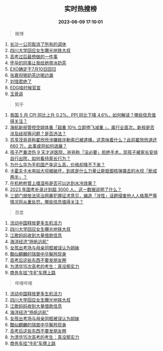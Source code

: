 <div align="center"><h2>实时热搜榜</h2><h4>2023-06-09 17:10:01</h4></div>

> 微博  

1. [长沙一公司取消了所有的调休](https://s.weibo.com/weibo?q=%23%E9%95%BF%E6%B2%99%E4%B8%80%E5%85%AC%E5%8F%B8%E5%8F%96%E6%B6%88%E4%BA%86%E6%89%80%E6%9C%89%E7%9A%84%E8%B0%83%E4%BC%91%23&t=31&band_rank=1&Refer=top)<br />
2. [四川大学回应女生曝光地铁大叔](https://s.weibo.com/weibo?q=%23%E5%9B%9B%E5%B7%9D%E5%A4%A7%E5%AD%A6%E5%9B%9E%E5%BA%94%E5%A5%B3%E7%94%9F%E6%9B%9D%E5%85%89%E5%9C%B0%E9%93%81%E5%A4%A7%E5%8F%94%23&t=31&band_rank=2&Refer=top)<br />
3. [高考过后最想做的一件事](https://s.weibo.com/weibo?q=%23%E9%AB%98%E8%80%83%E8%BF%87%E5%90%8E%E6%9C%80%E6%83%B3%E5%81%9A%E7%9A%84%E4%B8%80%E4%BB%B6%E4%BA%8B%23&t=31&band_rank=3&Refer=top)<br />
4. [怀孕的同事让我给她带冰奶茶](https://s.weibo.com/weibo?q=%23%E6%80%80%E5%AD%95%E7%9A%84%E5%90%8C%E4%BA%8B%E8%AE%A9%E6%88%91%E7%BB%99%E5%A5%B9%E5%B8%A6%E5%86%B0%E5%A5%B6%E8%8C%B6%23&t=31&band_rank=4&Refer=top)<br />
5. [EXO确定于7月10日回归](https://s.weibo.com/weibo?q=%23EXO%E7%A1%AE%E5%AE%9A%E4%BA%8E7%E6%9C%8810%E6%97%A5%E5%9B%9E%E5%BD%92%23&t=31&band_rank=5&Refer=top)<br />
6. [张嘉倪喝奶茶边喝边漏](https://s.weibo.com/weibo?q=%23%E5%BC%A0%E5%98%89%E5%80%AA%E5%96%9D%E5%A5%B6%E8%8C%B6%E8%BE%B9%E5%96%9D%E8%BE%B9%E6%BC%8F%23&t=31&band_rank=6&Refer=top)<br />
7. [刘惜君绝了](https://s.weibo.com/weibo?q=%E5%88%98%E6%83%9C%E5%90%9B%E7%BB%9D%E4%BA%86&t=31&band_rank=7&Refer=top)<br />
8. [EDG啥时候官宣](https://s.weibo.com/weibo?q=%23EDG%E5%95%A5%E6%97%B6%E5%80%99%E5%AE%98%E5%AE%A3%23&t=31&band_rank=8&Refer=top)<br />
9. [玉骨遥](https://s.weibo.com/weibo?q=%E7%8E%89%E9%AA%A8%E9%81%A5&t=31&band_rank=9&Refer=top)<br />

> 知乎  

1. [我国 5 月 CPI 同比上升 0.2%，PPI 同比下降 4.6%，如何解读？哪些信息值得关注？](https://www.zhihu.com/question/605623897)<br />
2. [海航新规管控空姐体重「超重 10％ 立即停飞减重 」，属行业首次，新规是否涉及歧视等问题？是否违法？](https://www.zhihu.com/question/605556110)<br />
3. [苏享茂哥哥称翟欣欣涉嫌敲诈勒索已被逮捕，这意味着什么？此前翟欣欣退还 660 万，此事或将如何进展？](https://www.zhihu.com/question/605647767)<br />
4. [孩子严重烫伤 9 天才送医院，爸爸称「没必要」拒绝手术，现孩子被家长安排自行出院，如何看待家长行为？](https://www.zhihu.com/question/604863474)<br />
5. [为什么华为手机国产率这么高，价格却降不下来？](https://www.zhihu.com/question/604699463)<br />
6. [卡霍夫卡水电站大坝被破坏，到底是什么力量让能抵御核弹袭击的水坝「断成两半」？](https://www.zhihu.com/question/605615861)<br />
7. [在机枪枪管上缠湿布是否可以达到水冷效果？](https://www.zhihu.com/question/605380401)<br />
8. [2023 年国考补录计划超 3000 人，这一数据说明了什么？](https://www.zhihu.com/question/604866549)<br />
9. [三部门就依法惩治网暴犯罪征求意见，编造「涉性」话题侵害他人人格尊严等情况将从重处罚，哪些信息值得关注？](https://www.zhihu.com/question/605655675)<br />

> 百度  

1. [流动中国释放更多生机活力](https://www.baidu.com/s?wd=%E6%B5%81%E5%8A%A8%E4%B8%AD%E5%9B%BD%E9%87%8A%E6%94%BE%E6%9B%B4%E5%A4%9A%E7%94%9F%E6%9C%BA%E6%B4%BB%E5%8A%9B&sa=fyb_news&rsv_dl=fyb_news)<br />
2. [四川大学回应女生曝光地铁大叔](https://www.baidu.com/s?wd=%E5%9B%9B%E5%B7%9D%E5%A4%A7%E5%AD%A6%E5%9B%9E%E5%BA%94%E5%A5%B3%E7%94%9F%E6%9B%9D%E5%85%89%E5%9C%B0%E9%93%81%E5%A4%A7%E5%8F%94&sa=fyb_news&rsv_dl=fyb_news)<br />
3. [江歌妈妈收到大量借款信息](https://www.baidu.com/s?wd=%E6%B1%9F%E6%AD%8C%E5%A6%88%E5%A6%88%E6%94%B6%E5%88%B0%E5%A4%A7%E9%87%8F%E5%80%9F%E6%AC%BE%E4%BF%A1%E6%81%AF&sa=fyb_news&rsv_dl=fyb_news)<br />
4. [海洋经济“扬帆远航”](https://www.baidu.com/s?wd=%E6%B5%B7%E6%B4%8B%E7%BB%8F%E6%B5%8E%E2%80%9C%E6%89%AC%E5%B8%86%E8%BF%9C%E8%88%AA%E2%80%9D&sa=fyb_news&rsv_dl=fyb_news)<br />
5. [女孩出考场与母亲同框被误认为姐妹](https://www.baidu.com/s?wd=%E5%A5%B3%E5%AD%A9%E5%87%BA%E8%80%83%E5%9C%BA%E4%B8%8E%E6%AF%8D%E4%BA%B2%E5%90%8C%E6%A1%86%E8%A2%AB%E8%AF%AF%E8%AE%A4%E4%B8%BA%E5%A7%90%E5%A6%B9&sa=fyb_news&rsv_dl=fyb_news)<br />
6. [酷似麒麟的瑞兽中华鬣羚现身](https://www.baidu.com/s?wd=%E9%85%B7%E4%BC%BC%E9%BA%92%E9%BA%9F%E7%9A%84%E7%91%9E%E5%85%BD%E4%B8%AD%E5%8D%8E%E9%AC%A3%E7%BE%9A%E7%8E%B0%E8%BA%AB&sa=fyb_news&rsv_dl=fyb_news)<br />
7. [高考后这些东西不要发朋友圈](https://www.baidu.com/s?wd=%E9%AB%98%E8%80%83%E5%90%8E%E8%BF%99%E4%BA%9B%E4%B8%9C%E8%A5%BF%E4%B8%8D%E8%A6%81%E5%8F%91%E6%9C%8B%E5%8F%8B%E5%9C%88&sa=fyb_news&rsv_dl=fyb_news)<br />
8. [为清华15次高考的考生：真没那实力](https://www.baidu.com/s?wd=%E4%B8%BA%E6%B8%85%E5%8D%8E15%E6%AC%A1%E9%AB%98%E8%80%83%E7%9A%84%E8%80%83%E7%94%9F%EF%BC%9A%E7%9C%9F%E6%B2%A1%E9%82%A3%E5%AE%9E%E5%8A%9B&sa=fyb_news&rsv_dl=fyb_news)<br />
9. [商务车挂“牛B”车牌上路](https://www.baidu.com/s?wd=%E5%95%86%E5%8A%A1%E8%BD%A6%E6%8C%82%E2%80%9C%E7%89%9BB%E2%80%9D%E8%BD%A6%E7%89%8C%E4%B8%8A%E8%B7%AF&sa=fyb_news&rsv_dl=fyb_news)<br />

> 哔哩哔哩  

1. [流动中国释放更多生机活力](https://www.baidu.com/s?wd=%E6%B5%81%E5%8A%A8%E4%B8%AD%E5%9B%BD%E9%87%8A%E6%94%BE%E6%9B%B4%E5%A4%9A%E7%94%9F%E6%9C%BA%E6%B4%BB%E5%8A%9B&sa=fyb_news&rsv_dl=fyb_news)<br />
2. [四川大学回应女生曝光地铁大叔](https://www.baidu.com/s?wd=%E5%9B%9B%E5%B7%9D%E5%A4%A7%E5%AD%A6%E5%9B%9E%E5%BA%94%E5%A5%B3%E7%94%9F%E6%9B%9D%E5%85%89%E5%9C%B0%E9%93%81%E5%A4%A7%E5%8F%94&sa=fyb_news&rsv_dl=fyb_news)<br />
3. [江歌妈妈收到大量借款信息](https://www.baidu.com/s?wd=%E6%B1%9F%E6%AD%8C%E5%A6%88%E5%A6%88%E6%94%B6%E5%88%B0%E5%A4%A7%E9%87%8F%E5%80%9F%E6%AC%BE%E4%BF%A1%E6%81%AF&sa=fyb_news&rsv_dl=fyb_news)<br />
4. [海洋经济“扬帆远航”](https://www.baidu.com/s?wd=%E6%B5%B7%E6%B4%8B%E7%BB%8F%E6%B5%8E%E2%80%9C%E6%89%AC%E5%B8%86%E8%BF%9C%E8%88%AA%E2%80%9D&sa=fyb_news&rsv_dl=fyb_news)<br />
5. [女孩出考场与母亲同框被误认为姐妹](https://www.baidu.com/s?wd=%E5%A5%B3%E5%AD%A9%E5%87%BA%E8%80%83%E5%9C%BA%E4%B8%8E%E6%AF%8D%E4%BA%B2%E5%90%8C%E6%A1%86%E8%A2%AB%E8%AF%AF%E8%AE%A4%E4%B8%BA%E5%A7%90%E5%A6%B9&sa=fyb_news&rsv_dl=fyb_news)<br />
6. [酷似麒麟的瑞兽中华鬣羚现身](https://www.baidu.com/s?wd=%E9%85%B7%E4%BC%BC%E9%BA%92%E9%BA%9F%E7%9A%84%E7%91%9E%E5%85%BD%E4%B8%AD%E5%8D%8E%E9%AC%A3%E7%BE%9A%E7%8E%B0%E8%BA%AB&sa=fyb_news&rsv_dl=fyb_news)<br />
7. [高考后这些东西不要发朋友圈](https://www.baidu.com/s?wd=%E9%AB%98%E8%80%83%E5%90%8E%E8%BF%99%E4%BA%9B%E4%B8%9C%E8%A5%BF%E4%B8%8D%E8%A6%81%E5%8F%91%E6%9C%8B%E5%8F%8B%E5%9C%88&sa=fyb_news&rsv_dl=fyb_news)<br />
8. [为清华15次高考的考生：真没那实力](https://www.baidu.com/s?wd=%E4%B8%BA%E6%B8%85%E5%8D%8E15%E6%AC%A1%E9%AB%98%E8%80%83%E7%9A%84%E8%80%83%E7%94%9F%EF%BC%9A%E7%9C%9F%E6%B2%A1%E9%82%A3%E5%AE%9E%E5%8A%9B&sa=fyb_news&rsv_dl=fyb_news)<br />
9. [商务车挂“牛B”车牌上路](https://www.baidu.com/s?wd=%E5%95%86%E5%8A%A1%E8%BD%A6%E6%8C%82%E2%80%9C%E7%89%9BB%E2%80%9D%E8%BD%A6%E7%89%8C%E4%B8%8A%E8%B7%AF&sa=fyb_news&rsv_dl=fyb_news)<br />
